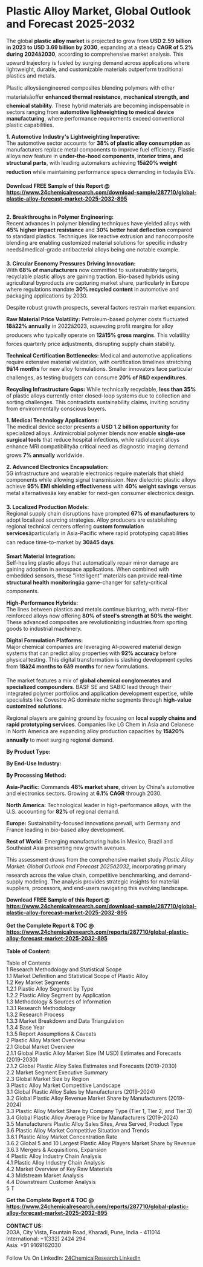 <h1>Plastic Alloy Market, Global Outlook and Forecast 2025-2032</h1><p>The global <strong>plastic alloy market</strong> is projected to grow from <strong>USD 2.59 billion in 2023 to USD 3.69 billion by 2030</strong>, expanding at a steady <strong>CAGR of 5.2% during 2024â2030</strong>, according to comprehensive market analysis. This upward trajectory is fueled by surging demand across applications where lightweight, durable, and customizable materials outperform traditional plastics and metals.</p><p>Plastic alloysâengineered composites blending polymers with other materialsâoffer <strong>enhanced thermal resistance, mechanical strength, and chemical stability</strong>. These hybrid materials are becoming indispensable in sectors ranging from <strong>automotive lightweighting to medical device manufacturing</strong>, where performance requirements exceed conventional plastic capabilities.</p><p><strong>1. Automotive Industry's Lightweighting Imperative:</strong><br>
The automotive sector accounts for <strong>38% of plastic alloy consumption</strong> as manufacturers replace metal components to improve fuel efficiency. Plastic alloys now feature in <strong>under-the-hood components, interior trims, and structural parts</strong>, with leading automakers achieving <strong>15â20% weight reduction</strong> while maintaining performance specs demanding in todayâs EVs.</p><div><b>Download FREE Sample of this Report @ 
            <a href="https://www.24chemicalresearch.com/download-sample/287710/global-plastic-alloy-forecast-market-2025-2032-895">
            https://www.24chemicalresearch.com/download-sample/287710/global-plastic-alloy-forecast-market-2025-2032-895</a></b></div><br><p><strong>2. Breakthroughs in Polymer Engineering:</strong><br>
Recent advances in polymer blending techniques have yielded alloys with <strong>45% higher impact resistance</strong> and <strong>30% better heat deflection</strong> compared to standard plastics. Techniques like reactive extrusion and nanocomposite blending are enabling customized material solutions for specific industry needsâmedical-grade antibacterial alloys being one notable example.</p><p><strong>3. Circular Economy Pressures Driving Innovation:</strong><br>
With <strong>68% of manufacturers</strong> now committed to sustainability targets, recyclable plastic alloys are gaining traction. Bio-based hybrids using agricultural byproducts are capturing market share, particularly in Europe where regulations mandate <strong>30% recycled content</strong> in automotive and packaging applications by 2030.</p><p>Despite robust growth prospects, several factors restrain market expansion:</p><p><strong>Raw Material Price Volatility:</strong> Petroleum-based polymer costs fluctuated <strong>18â22% annually</strong> in 2022â2023, squeezing profit margins for alloy producers who typically operate on <strong>12â15% gross margins</strong>. This volatility forces quarterly price adjustments, disrupting supply chain stability.</p><p><strong>Technical Certification Bottlenecks:</strong> Medical and automotive applications require extensive material validation, with certification timelines stretching <strong>9â14 months</strong> for new alloy formulations. Smaller innovators face particular challenges, as testing budgets can consume <strong>20% of R&amp;D expenditures</strong>.</p><p><strong>Recycling Infrastructure Gaps:</strong> While technically recyclable, <strong>less than 35%</strong> of plastic alloys currently enter closed-loop systems due to collection and sorting challenges. This contradicts sustainability claims, inviting scrutiny from environmentally conscious buyers.</p><p><strong>1. Medical Technology Applications:</strong><br>
The medical device sector presents a <strong>USD 1.2 billion opportunity</strong> for specialized alloys. Antimicrobial polymer blends now enable <strong>single-use surgical tools</strong> that reduce hospital infections, while radiolucent alloys enhance MRI compatibilityâa critical need as diagnostic imaging demand grows <strong>7% annually</strong> worldwide.</p><p><strong>2. Advanced Electronics Encapsulation:</strong><br>
5G infrastructure and wearable electronics require materials that shield components while allowing signal transmission. New dielectric plastic alloys achieve <strong>95% EMI shielding effectiveness</strong> with <strong>40% weight savings</strong> versus metal alternativesâa key enabler for next-gen consumer electronics design.</p><p><strong>3. Localized Production Models:</strong><br>
Regional supply chain disruptions have prompted <strong>67% of manufacturers</strong> to adopt localized sourcing strategies. Alloy producers are establishing regional technical centers offering <strong>custom formulation services</strong>âparticularly in Asia-Pacific where rapid prototyping capabilities can reduce time-to-market by <strong>30â45 days</strong>.</p><p><strong>Smart Material Integration:</strong><br>
	Self-healing plastic alloys that automatically repair minor damage are gaining adoption in aerospace applications. When combined with embedded sensors, these "intelligent" materials can provide <strong>real-time structural health monitoring</strong>âa game-changer for safety-critical components.</p><p><strong>High-Performance Hybrids:</strong><br>
	The lines between plastics and metals continue blurring, with metal-fiber reinforced alloys now offering <strong>80% of steel's strength at 50% the weight</strong>. These advanced composites are revolutionizing industries from sporting goods to industrial machinery.</p><p><strong>Digital Formulation Platforms:</strong><br>
	Major chemical companies are leveraging AI-powered material design systems that can predict alloy properties with <strong>92% accuracy</strong> before physical testing. This digital transformation is slashing development cycles from <strong>18â24 months to 6â9 months</strong> for new formulations.</p><p>The market features a mix of <strong>global chemical conglomerates and specialized compounders</strong>. BASF SE and SABIC lead through their integrated polymer portfolios and application development expertise, while specialists like Covestro AG dominate niche segments through <strong>high-value customized solutions</strong>.</p><p>Regional players are gaining ground by focusing on <strong>local supply chains and rapid prototyping services</strong>. Companies like LG Chem in Asia and Celanese in North America are expanding alloy production capacities by <strong>15â20% annually</strong> to meet surging regional demand.</p><p><strong>By Product Type:</strong></p><p><strong>By End-Use Industry:</strong></p><p><strong>By Processing Method:</strong></p><p><strong>Asia-Pacific:</strong> Commands <strong>48% market share</strong>, driven by China's automotive and electronics sectors. Growing at <strong>6.1% CAGR</strong> through 2030.</p><p><strong>North America:</strong> Technological leader in high-performance alloys, with the U.S. accounting for <strong>82%</strong> of regional demand.</p><p><strong>Europe:</strong> Sustainability-focused innovations prevail, with Germany and France leading in bio-based alloy development.</p><p><strong>Rest of World:</strong> Emerging manufacturing hubs in Mexico, Brazil and Southeast Asia presenting new growth avenues.</p><p>This assessment draws from the comprehensive market study <em>Plastic Alloy Market: Global Outlook and Forecast 2025â2032</em>, incorporating primary research across the value chain, competitive benchmarking, and demand-supply modeling. The analysis provides strategic insights for material suppliers, processors, and end-users navigating this evolving landscape.</p><div><b>Download FREE Sample of this Report @ 
            <a href="https://www.24chemicalresearch.com/download-sample/287710/global-plastic-alloy-forecast-market-2025-2032-895">
            https://www.24chemicalresearch.com/download-sample/287710/global-plastic-alloy-forecast-market-2025-2032-895</a></b></div><br><div><b>Get the Complete Report & TOC @ 
            <a href="https://www.24chemicalresearch.com/reports/287710/global-plastic-alloy-forecast-market-2025-2032-895">
            https://www.24chemicalresearch.com/reports/287710/global-plastic-alloy-forecast-market-2025-2032-895</a></b></div><br>
            <b>Table of Content:</b><p>Table of Contents<br />
1 Research Methodology and Statistical Scope<br />
1.1 Market Definition and Statistical Scope of Plastic Alloy<br />
1.2 Key Market Segments<br />
1.2.1 Plastic Alloy Segment by Type<br />
1.2.2 Plastic Alloy Segment by Application<br />
1.3 Methodology & Sources of Information<br />
1.3.1 Research Methodology<br />
1.3.2 Research Process<br />
1.3.3 Market Breakdown and Data Triangulation<br />
1.3.4 Base Year<br />
1.3.5 Report Assumptions & Caveats<br />
2 Plastic Alloy Market Overview<br />
2.1 Global Market Overview<br />
2.1.1 Global Plastic Alloy Market Size (M USD) Estimates and Forecasts (2019-2030)<br />
2.1.2 Global Plastic Alloy Sales Estimates and Forecasts (2019-2030)<br />
2.2 Market Segment Executive Summary<br />
2.3 Global Market Size by Region<br />
3 Plastic Alloy Market Competitive Landscape<br />
3.1 Global Plastic Alloy Sales by Manufacturers (2019-2024)<br />
3.2 Global Plastic Alloy Revenue Market Share by Manufacturers (2019-2024)<br />
3.3 Plastic Alloy Market Share by Company Type (Tier 1, Tier 2, and Tier 3)<br />
3.4 Global Plastic Alloy Average Price by Manufacturers (2019-2024)<br />
3.5 Manufacturers Plastic Alloy Sales Sites, Area Served, Product Type<br />
3.6 Plastic Alloy Market Competitive Situation and Trends<br />
3.6.1 Plastic Alloy Market Concentration Rate<br />
3.6.2 Global 5 and 10 Largest Plastic Alloy Players Market Share by Revenue<br />
3.6.3 Mergers & Acquisitions, Expansion<br />
4 Plastic Alloy Industry Chain Analysis<br />
4.1 Plastic Alloy Industry Chain Analysis<br />
4.2 Market Overview of Key Raw Materials<br />
4.3 Midstream Market Analysis<br />
4.4 Downstream Customer Analysis<br />
5 T</p><div><b>Get the Complete Report & TOC @ 
            <a href="https://www.24chemicalresearch.com/reports/287710/global-plastic-alloy-forecast-market-2025-2032-895">
            https://www.24chemicalresearch.com/reports/287710/global-plastic-alloy-forecast-market-2025-2032-895</a></b></div><br><b>CONTACT US:</b><br>
            203A, City Vista, Fountain Road, Kharadi, Pune, India - 411014<br>
            International: +1(332) 2424 294<br>
            Asia: +91 9169162030 <br><br>
            Follow Us On LinkedIn: <a href="https://www.linkedin.com/company/24chemicalresearch/">24ChemicalResearch LinkedIn</a>